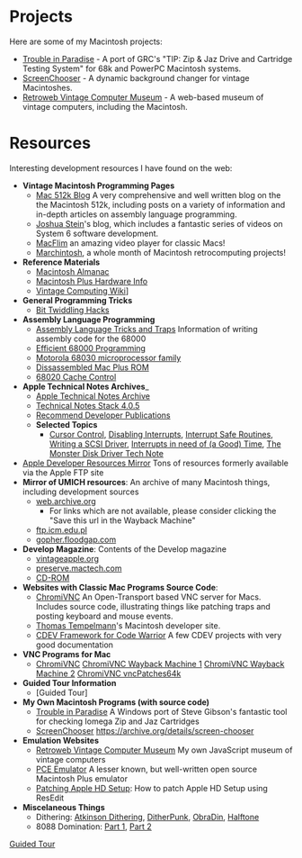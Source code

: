 Projects
========

Here are some of my Macintosh projects:

* [Trouble in Paradise] - A port of GRC's "TIP: Zip & Jaz Drive and Cartridge Testing System" for 68k and PowerPC Macintosh systems.
* [ScreenChooser] - A dynamic background changer for vintage Macintoshes.
* [Retroweb Vintage Computer Museum] - A web-based museum of vintage computers, including the Macintosh.

Resources
=========

Interesting development resources I have found on the web:

* __Vintage Macintosh Programming Pages__
  * [Mac 512k Blog] A very comprehensive and well written blog on the the Macintosh 512k, including posts on a variety of information and in-depth articles on assembly language programming.
  * [Joshua Stein]'s blog, which includes a fantastic series of videos on System 6 software development.
  * [MacFlim] an amazing video player for classic Macs!
  * [Marchintosh], a whole month of Macintosh retrocomputing projects!
* __Reference Materials__
  * [Macintosh Almanac]
  * [Macintosh Plus Hardware Info]
  * [Vintage Computing Wiki]]
* __General Programming Tricks__
  * [Bit Twiddling Hacks]
* __Assembly Language Programming__
  * [Assembly Language Tricks and Traps] Information of writing assembly code for the 68000
  * [Efficient 68000 Programming]
  * [Motorola 68030 microprocessor family]
  * [Dissassembled Mac Plus ROM]
  * [68020 Cache Control]
* __Apple Technical Notes Archives___
  * [Apple Technical Notes Archive]
  * [Technical Notes Stack 4.0.5]
  * [Recommend Developer Publications]
  * __Selected Topics__
    * [Cursor Control], [Disabling Interrupts], [Interrupt Safe Routines], [Writing a SCSI Driver], [Interrupts in need of (a Good) Time], [The Monster Disk Driver Tech Note]
* [Apple Developer Resources Mirror] Tons of resources formerly available via the Apple FTP site
* __Mirror of UMICH resources__: An archive of many Macintosh things, including development sources
  * [web.archive.org](https://web.archive.org/web/20211029121738/http://websites.umich.edu/~archive/mac)
     * For links which are not available, please consider clicking the "Save this url in the Wayback Machine"
  * [ftp.icm.edu.pl](http://ftp.icm.edu.pl/packages/umich/)
  * [gopher.floodgap.com](https://phroxy.net/gopher://gopher.floodgap.com/1/archive/umich-archive-mac)
* __Develop Magazine__: Contents of the Develop magazine
  * [vintageapple.org](https://vintageapple.org/develop)
  * [preserve.mactech.com](http://preserve.mactech.com/articles/develop/index.html)
  * [CD-ROM](https://archive.org/details/MacTechVol112)
* __Websites with Classic Mac Programs Source Code__:
  * [ChromiVNC] An Open-Transport based VNC server for Macs. Includes source code, illustrating things like patching traps and posting keyboard and mouse events.
  * [Thomas Tempelmann]'s Macintosh developer site.
  * [CDEV Framework for Code Warrior] A few CDEV projects with very good documentation
* __VNC Programs for Mac__
  * [ChromiVNC] [ChromiVNC Wayback Machine 1] [ChromiVNC Wayback Machine 2] [ChromiVNC vncPatches64k]
* __Guided Tour Information__
  * [Guided Tour]
* __My Own Macintosh Programs (with source code)__
  * [Trouble in Paradise] A Windows port of Steve Gibson's fantastic tool for checking Iomega Zip and Jaz Cartridges
  * [ScreenChooser] https://archive.org/details/screen-chooser
* __Emulation Websites__
  * [Retroweb Vintage Computer Museum] My own JavaScript museum of vintage computers
  * [PCE Emulator] A lesser known, but well-written open source Macintosh Plus emulator
  * [Patching Apple HD Setup]: How to patch Apple HD Setup using ResEdit
* __Miscelaneous Things__
  * Dithering: [Atkinson Dithering], [DitherPunk], [ObraDin], [Halftone]
  * 8088 Domination: [Part 1](https://trixter.oldskool.org/2014/06/19/8088-domination-post-mortem-part-1/), [Part 2](https://trixter.oldskool.org/2014/06/20/8088-domination-post-mortem-conclusion/)

[Halftone]: https://tabreturn.github.io/code/processing/python/2019/02/09/processing.py_in_ten_lessons-6.3-_halftones.html
[Atkinson Dithering]: https://beyondloom.com/blog/dither.html
[ObraDin]: https://forums.tigsource.com/index.php?topic=40832.msg1363742#msg1363742
[DitherPunk]: https://surma.dev/things/ditherpunk/
[Patching Apple HD Setup]: http://www.euronet.nl/users/ernstoud/drvsetup.html
[Trouble in Paradise]: https://github.com/marciot/mac-tip
[ScreenChooser]: https://archive.org/details/screen-chooser
[Retroweb Vintage Computer Museum]: http://retroweb.maclab.org
[Thomas Tempelmann]: http://www.tempel.org/macdev/index.html
[Joshua Stein]: https://jcs.org/
[Apple Developer Resources Mirror]: https://staticky.com/mirrors/ftp.apple.com/developer/
[CDEV Framework for Code Warrior]: https://www.applefritter.com/node/13008
[ChromiVNC Wayback Machine 1]: https://web.archive.org/web/20070209043056/http://www.chromatix.uklinux.net/vnc/
[ChromiVNC Wayback Machine 2]: https://web.archive.org/web/20070208223046/http://www.chromatix.uklinux.net/vnc/index.html
[ChromiVNC]: https://www.macintoshrepository.org/33305-chromivnc
[ChromiVNC vncPatches64k]: https://www.macintoshrepository.org/download.php?id=35953&form=1&d=9LwUtYX8tMWxbJF8eH%2FJp57BM7xlZunlQfeOz4MB2yqa8gU%2F6L%2BDhXGGCbglE6iR8pahmj1BlETvgrD2goQ8OQ%3D%3D
[Assembly Language Tricks and Traps]: https://web.archive.org/web/20230524150415
[Mac 68000 Assembly Tutorial]: https://macgui.com/news/article.php?t=483
[Mac 512k Blog]: https://macgui.com/news/showcat.php?id=8
[PCE Emulator]: http://www.hampa.ch/pce/
[Macintosh Almanac]: http://www.mac.linux-m68k.org/devel/macalmanac.php
[Macintosh Plus Hardware Info]: http://www.mac.linux-m68k.org/devel/plushw.php
[Apple Technical Notes Archive]: https://web.archive.org/web/20160130203227/http://mirror.informatimago.com/next/developer.apple.com/technotes/
[Technical Notes Stack 4.0.5]: https://spinsidemacintosh.neocities.org/tn405.html
[Cursor Control]: hhttps://web.archive.org/web/20160131232950/http://mirror.informatimago.com/next/developer.apple.com/technotes/qd/qd_505.html
[Disabling Interrupts]: https://web.archive.org/web/20160131153835/http://mirror.informatimago.com/next/developer.apple.com/technotes/tn/tn1137.html
[Interrupt Safe Routines]: https://web.archive.org/web/20160131152819/http://mirror.informatimago.com/next/developer.apple.com/technotes/tn/tn1104.html
[Writing a SCSI Driver]: https://web.archive.org/web/20210417050724/http://mirror.informatimago.com/next/developer.apple.com/documentation/mac/Devices/Devices-154.html
[Interrupts in need of (a Good) Time]: https://web.archive.org/web/20160131232822/http://mirror.informatimago.com/next/developer.apple.com/technotes/tn/tn1033.html
[The Monster Disk Driver Tech Note]: https://web.archive.org/web/20210516095148/https://mirror.informatimago.com/next/developer.apple.com/technotes/tn/tn1189.html
[Dissassembled Mac Plus ROM]: https://www.bigmessowires.com/rom-adapter/plus-rom-listing.asm
[Recommend Developer Publications]: http://www.quinn.echidna.id.au/Quinn/WWW/RecommendedDTS.html
[68020 Cache Control]: https://web.archive.org/web/20220317183044/https://acorn.huininga.nl/pub/projects/CiscOS/_backgroundinfo/Datasheets/Cache%20programming.txt
[680x0 Cache Overview]:https://whdload.de/docs/en/cache.html
[Marchintosh]: https://www.marchintosh.com/
[MacFlim]: http://www.macflim.com/
[Vintage Computing Wiki]: https://wiki.preterhuman.net/Category:Apple
[Efficient 68000 Programming]: http://preserve.mactech.com/articles/mactech/Vol.08/08.02/Efficient68000/index.html
[Motorola 68030 microprocessor family]: https://www.cpu-world.com/CPUs/68030/index.html
[Bit Twiddling Hacks]: https://graphics.stanford.edu/~seander/bithacks.html
[Guided Tour](http://basalgangster.macgui.com/RetroMacComputing/The_Long_View/Entries/2011/8/31_Guided_Tour_of_Macintosh.html)